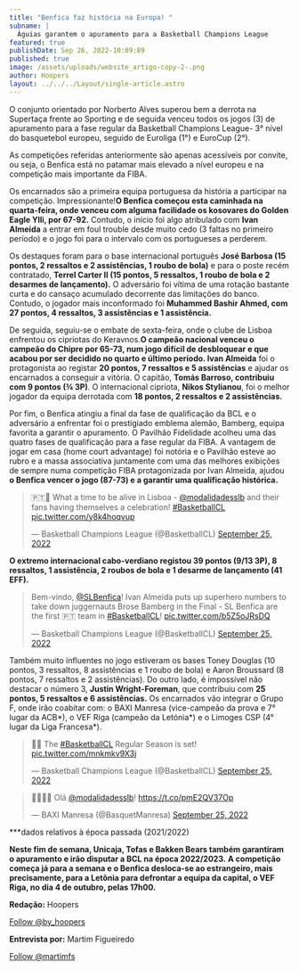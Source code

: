 ```yaml
---
title: "Benfica faz história na Europa! "
subname: |
  Águias garantem o apuramento para a Basketball Champions League
featured: true
publishDate: Sep 26, 2022-10:09:89
published: true
image: /assets/uploads/website_artigo-copy-2-.png
author: Hoopers
layout: ../../../Layout/single-article.astro
---
```

<!--StartFragment-->

O conjunto orientado por Norberto Alves superou bem a derrota na Supertaça frente ao Sporting e de seguida venceu todos os jogos (3) de apuramento para a fase regular da Basketball Champions League- 3° nível do basquetebol europeu, seguido de Euroliga (1°) e EuroCup (2°).

As competições referidas anteriormente são apenas acessíveis por convite, ou seja, o Benfica está no patamar mais elevado a nível europeu e na competição mais importante da FIBA. 

Os encarnados são a primeira equipa portuguesa da história a participar na competição. Impressionante!**O Benfica começou esta caminhada na quarta-feira, onde venceu com alguma facilidade os kosovares do Golden Eagle Ylli, por 67-92.** Contudo, o início foi algo atribulado com **Ivan Almeida** a entrar em foul trouble desde muito cedo (3 faltas no primeiro período) e o jogo foi para o intervalo com os portugueses a perderem.

Os destaques foram para o base internacional português **José Barbosa (15 pontos, 2 ressaltos e 2 assistências, 1 roubo de bola)** e para o poste recém contratado, **Terrel Carter II (15 pontos, 5 ressaltos, 1 roubo de bola e 2 desarmes de lançamento).** O adversário foi vítima de uma rotação bastante curta e do cansaço acumulado decorrente das limitações do banco. Contudo, o jogador mais inconformado foi **Muhammed Bashir Ahmed, com 27 pontos, 4 ressaltos, 3 assistências e 1 assistência.**

De seguida, seguiu-se o embate de sexta-feira, onde o clube de Lisboa enfrentou os cipriotas do Keravnos.**O campeão nacional venceu o campeão do Chipre por 65-73, num jogo difícil de desbloquear e que acabou por ser decidido no quarto e último período. Ivan Almeida** foi o protagonista ao registar **20 pontos, 7 ressaltos e 5 assistências** e ajudar os encarnados a conseguir a vitória. O capitão, **Tomás Barroso, contribuiu com 9 pontos (¾ 3P)**. O internacional cipriota, **Nikos Stylianou**, foi o melhor jogador da equipa derrotada com **18 pontos, 2 ressaltos e 2 assistências.**

Por fim, o Benfica atingiu a final da fase de qualificação da BCL e o adversário a enfrentar foi o prestigiado emblema alemão, Bamberg, equipa favorita a garantir o apuramento. O Pavilhão Fidelidade acolheu uma das quatro fases de qualificação para a fase regular da FIBA. A vantagem de jogar em casa (home court advantage) foi notória e o Pavilhão esteve ao rubro e a massa associativa juntamente com uma das melhores exibições de sempre numa competição FIBA protagonizada por Ivan Almeida, ajudou **o Benfica vencer o jogo (87-73) e a garantir uma qualificação histórica.**

<blockquote class="twitter-tweet"><p lang="en" dir="ltr">🇵🇹🏀 What a time to be alive in Lisboa - <a href="https://twitter.com/modalidadesslb?ref_src=twsrc%5Etfw">@modalidadesslb</a> and their fans having themselves a celebration! <a href="https://twitter.com/hashtag/BasketballCL?src=hash&amp;ref_src=twsrc%5Etfw">#BasketballCL</a> <a href="https://t.co/y8k4hoqvup">pic.twitter.com/y8k4hoqvup</a></p>&mdash; Basketball Champions League (@BasketballCL) <a href="https://twitter.com/BasketballCL/status/1574103958443941890?ref_src=twsrc%5Etfw">September 25, 2022</a></blockquote>

**O extremo internacional cabo-verdiano registou 39 pontos (9/13 3P), 8 ressaltos, 1 assistência, 2 roubos de bola e 1 desarme de lançamento (41 EFF).** 

<blockquote class="twitter-tweet"><p lang="en" dir="ltr">Bem-vindo, <a href="https://twitter.com/SLBenfica?ref_src=twsrc%5Etfw">@SLBenfica</a>! Ivan Almeida puts up superhero numbers to take down juggernauts Brose Bamberg in the Final - SL Benfica are the first 🇵🇹 team in <a href="https://twitter.com/hashtag/BasketballCL?src=hash&amp;ref_src=twsrc%5Etfw">#BasketballCL</a>! <a href="https://t.co/b5Z5oJRsDQ">pic.twitter.com/b5Z5oJRsDQ</a></p>&mdash; Basketball Champions League (@BasketballCL) <a href="https://twitter.com/BasketballCL/status/1574096489885876226?ref_src=twsrc%5Etfw">September 25, 2022</a></blockquote>

Também muito influentes no jogo estiveram os bases Toney Douglas (10 pontos, 3 ressaltos, 8 assistências e 1 roubo de bola) e Aaron Broussard (8 pontos, 7 ressaltos e 2 assistências). Do outro lado, é impossível não destacar o número 3, **Justin Wright-Foreman**, que contribuiu com **25 pontos, 5 ressaltos e 6 assistências.** Os encarnados vão integrar o Grupo F, onde irão coabitar com: o BAXI Manresa (vice-campeão da prova e 7° lugar da ACB\*), o VEF Riga (campeão da Letónia\*) e o Limoges CSP (4° lugar da Liga Francesa*).

<blockquote class="twitter-tweet"><p lang="en" dir="ltr">🚨🍿 The <a href="https://twitter.com/hashtag/BasketballCL?src=hash&amp;ref_src=twsrc%5Etfw">#BasketballCL</a> Regular Season is set! <a href="https://t.co/mnkmkv9X3j">pic.twitter.com/mnkmkv9X3j</a></p>&mdash; Basketball Champions League (@BasketballCL) <a href="https://twitter.com/BasketballCL/status/1574127179356577797?ref_src=twsrc%5Etfw">September 25, 2022</a></blockquote> 

<blockquote class="twitter-tweet"><p lang="und" dir="ltr">👋🏼🇵🇹 Olá <a href="https://twitter.com/modalidadesslb?ref_src=twsrc%5Etfw">@modalidadesslb</a>! <a href="https://t.co/pmE2QV37Op">https://t.co/pmE2QV37Op</a></p>&mdash; BAXI Manresa (@BasquetManresa) <a href="https://twitter.com/BasquetManresa/status/1574103834749607938?ref_src=twsrc%5Etfw">September 25, 2022</a></blockquote> 

\*\**dados relativos à época passada (2021/2022)

**Neste fim de semana, Unicaja, Tofas e Bakken Bears também garantiram o apuramento e irão disputar a BCL na época 2022/2023.** **A competição começa já para a semana e o Benfica desloca-se ao estrangeiro, mais precisamente, para a Letônia para defrontar a equipa da capital, o VEF Riga, no dia 4 de outubro, pelas 17h00.**

**Redação:** Hoopers

<a href="https://twitter.com/by_hoopers?ref_src=twsrc%5Etfw" class="twitter-follow-button" data-show-count="false">Follow @by_hoopers</a>

**Entrevista por:** Martim Figueiredo

<a href="https://twitter.com/martimfs?ref_src=twsrc%5Etfw" class="twitter-follow-button" data-show-count="false">Follow @martimfs</a>

<script async src="https://platform.twitter.com/widgets.js" charset="utf-8"></script>
